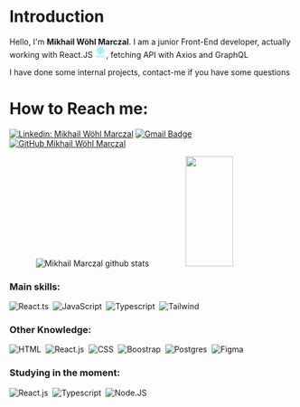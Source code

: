 # Introduction

Hello, I'm <strong>Mikhail Wöhl Marczal</strong>. I am a junior Front-End developer, actually working with React.JS <img src="https://raw.githubusercontent.com/devicons/devicon/master/icons/react/react-original-wordmark.svg" alt="react" width="20" height="20" />, fetching API with Axios and GraphQL
</br>

I have done some internal projects, contact-me if you have some questions
</br>

# How to Reach me:
[![Linkedin: Mikhail Wöhl Marczal](https://img.shields.io/badge/-MikhailMarczal-blue?style=flat-square&logo=Linkedin&logoColor=white&link=https://www.linkedin.com/in/mikhail-marczal/)](https://www.linkedin.com/in/mikhail-marczal/)
[![Gmail Badge](https://img.shields.io/badge/-mikhailwohlmarczal@gmail.com-FF0000?style=flat-square&logo=Gmail&logoColor=white&link=mailto:mikhailwohlmarczal@gmail.com)](mailto:mikhailwohlmarczal@gmail.com)
[![GitHub Mikhail Wöhl Marczal]( https://img.shields.io/github/followers/MikhailMarczal?label=follow&style=social)](https://github.com/MikhailMarczal)


<div align="center">  
  <img width="49%" height="195px" src="https://github-readme-stats.vercel.app/api?username=MikhailMarczal&show_icons=true&count_private=true&hide_border=true&theme=vision-friendly-dark" alt="Mikhail Marczal github stats" /> 
   <img width="41%" height="195px" src="https://github-readme-stats.vercel.app/api/top-langs/?username=MikhailMarczal&layout=compact&hide_border=true&theme=vision-friendly-dark" />
</div>
</div>

### Main skills:
![React.ts](https://img.shields.io/badge/-React.ts-ffb000?style=for-the-badge&logo=react&labelColor=ffb000&textColor=ffffff)&nbsp;
![JavaScript](https://img.shields.io/badge/-JavaScript-ffb000?style=for-the-badge&logo=javascript&labelColor=ffb000&textColor=ffffff)&nbsp;
![Typescript](https://img.shields.io/badge/-Typescript-ffb000?style=for-the-badge&logo=typescript&labelColor=ffb000&textColor=ffffff)&nbsp;
![Tailwind](https://img.shields.io/badge/-tailwind-ffb000?style=for-the-badge&logo=tailwindcss&labelColor=ffb000&textColor=ffffff)&nbsp;

### Other Knowledge:
![HTML](https://img.shields.io/badge/-HTML-000000?style=for-the-badge&logo=html5&labelColor=000000)&nbsp;
![React.js](https://img.shields.io/badge/-React.js-000000?style=for-the-badge&logo=react&labelColor=000000)&nbsp;
![CSS](https://img.shields.io/badge/-CSS-000000?style=for-the-badge&logo=CSS3&logoColor=1572B6&labelColor=000000)&nbsp;
![Boostrap](https://img.shields.io/badge/-boostrap-000000?style=for-the-badge&logo=bootstrap&labelColor=000000)&nbsp;
![Postgres](https://img.shields.io/badge/-postgres-000000?style=for-the-badge&logo=postgresql&labelColor=000000)&nbsp;
![Figma](https://img.shields.io/badge/-figma-000000?style=for-the-badge&logo=figma&labelColor=000000)&nbsp;
  
### Studying in the moment:
![React.js](https://img.shields.io/badge/-React.js-ffffff?style=for-the-badge&logo=react&labelColor=ffffff&textColor=000000)&nbsp;
![Typescript](https://img.shields.io/badge/-Typescript-ffffff?style=for-the-badge&logo=typescript&labelColor=ffffff&textColor=000000)&nbsp;
![Node.JS](https://img.shields.io/badge/-Node.JS-ffffff?style=for-the-badge&logo=node.js&labelColor=ffffff&textColor=000000)&nbsp;
